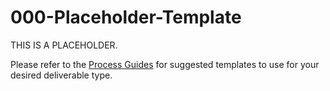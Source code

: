 # 000-Placeholder-Template

THIS IS A PLACEHOLDER.

Please refer to the [Process Guides](../_process/guides) for suggested templates to use for your desired deliverable type. 
